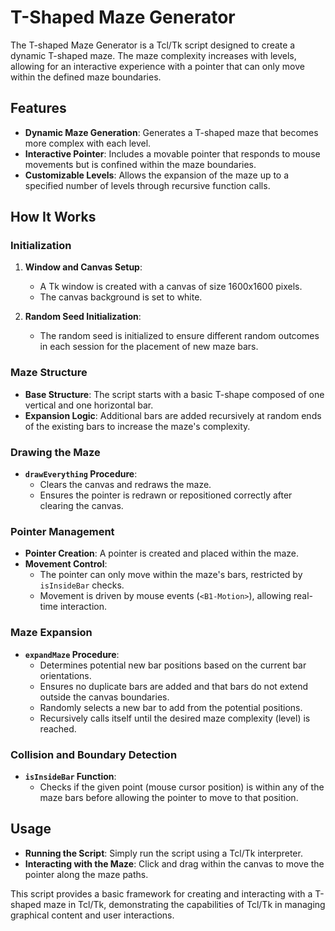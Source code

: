 # T-Shaped Maze Generator

The T-shaped Maze Generator is a Tcl/Tk script designed to create a dynamic T-shaped maze. The maze complexity increases with levels, allowing for an interactive experience with a pointer that can only move within the defined maze boundaries.

## Features

- **Dynamic Maze Generation**: Generates a T-shaped maze that becomes more complex with each level.
- **Interactive Pointer**: Includes a movable pointer that responds to mouse movements but is confined within the maze boundaries.
- **Customizable Levels**: Allows the expansion of the maze up to a specified number of levels through recursive function calls.

## How It Works

### Initialization

1. **Window and Canvas Setup**:
   - A Tk window is created with a canvas of size 1600x1600 pixels.
   - The canvas background is set to white.

2. **Random Seed Initialization**:
   - The random seed is initialized to ensure different random outcomes in each session for the placement of new maze bars.

### Maze Structure

- **Base Structure**: The script starts with a basic T-shape composed of one vertical and one horizontal bar.
- **Expansion Logic**: Additional bars are added recursively at random ends of the existing bars to increase the maze's complexity.

### Drawing the Maze

- **`drawEverything` Procedure**:
   - Clears the canvas and redraws the maze.
   - Ensures the pointer is redrawn or repositioned correctly after clearing the canvas.

### Pointer Management

- **Pointer Creation**: A pointer is created and placed within the maze.
- **Movement Control**:
   - The pointer can only move within the maze's bars, restricted by `isInsideBar` checks.
   - Movement is driven by mouse events (`<B1-Motion>`), allowing real-time interaction.

### Maze Expansion

- **`expandMaze` Procedure**:
   - Determines potential new bar positions based on the current bar orientations.
   - Ensures no duplicate bars are added and that bars do not extend outside the canvas boundaries.
   - Randomly selects a new bar to add from the potential positions.
   - Recursively calls itself until the desired maze complexity (level) is reached.

### Collision and Boundary Detection

- **`isInsideBar` Function**:
   - Checks if the given point (mouse cursor position) is within any of the maze bars before allowing the pointer to move to that position.

## Usage

- **Running the Script**: Simply run the script using a Tcl/Tk interpreter.
- **Interacting with the Maze**: Click and drag within the canvas to move the pointer along the maze paths.

This script provides a basic framework for creating and interacting with a T-shaped maze in Tcl/Tk, demonstrating the capabilities of Tcl/Tk in managing graphical content and user interactions.

